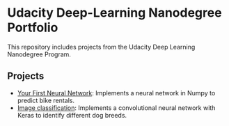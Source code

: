 # Udacity Deep-Learning Nanodegree Portfolio

This repository includes projects from the Udacity Deep Learning Nanodegree Program.

## Projects

* [Your First Neural Network](https://github.com/AlexYachts/deep-learning/tree/master/first-neural-network): Implements a neural network in Numpy to predict bike rentals.
* [Image classification](https://github.com/udacity/deep-learning/tree/master/breed_classifier): Implements a convolutional neural network with Keras to identify different dog breeds.
